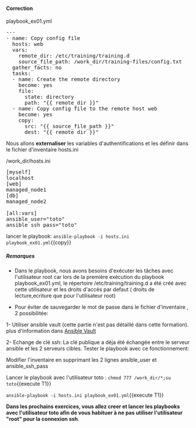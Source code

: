 #### Correction

playbook_ex01.yml
<pre class="file">
---
- name: Copy config file
  hosts: web
  vars:
    remote_dir: /etc/training/training.d
    source_file_path: /work_dir/training-files/config.txt
  gather_facts: no
  tasks:
  - name: Create the remote directory
    become: yes
    file:
      state: directory
      path: "{{ remote_dir }}"
  - name: Copy config file to the remote host web
    become: yes
    copy:
      src: "{{ source_file_path }}"
      dest: "{{ remote_dir }}"
</pre>

Nous allons **externaliser** les variables d'authentifications et les définir dans le fichier d'inventaire  hosts.ini

/work_dir/hosts.ini
<pre class="file">
[myself]
localhost
[web]
managed_node1
[db]
managed_node2

[all:vars]
ansible_user="toto"
ansible_ssh_pass="toto"
</pre>

lancer le playbook:  `ansible-playbook -i hosts.ini playbook_ex01.yml`{{copy}}

##### *Remarques*

- Dans le playbook, nous avons besoins d'exécuter les tâches avec l'utilisateur root car lors de la première exécution du playbook playbook_ex01.yml, le répertoire /etc/training/training.d a été créé avec cette utilisateur et les droits d'accès par defaut ( droits de lecture,ecriture que pour l'utilisateur root)

- Pour éviter de sauvegarder le mot de passe dans le fichier d'inventaire , 2 possibilitée:

1- Utiliser ansible vault (cette partie n'est pas détaillé dans cette formation). plus d'information dans [Ansible Vault](https://docs.ansible.com/ansible/latest/user_guide/vault.html)

2- Echange de clé ssh: La clé publique a déja été échangée entre le serveur ansible et les 2 serveurs cibles. Tester le playbook avec ce fonctionnement:

  Modifier l'inventaire en supprimant les 2 lignes ansible_user et ansible_ssh_pass
  
  Lancer le playbook avec l'utilisateur toto :
  `chmod 777 /work_dir/*;su toto`{{execute T1}}

  `ansible-playbook -i hosts.ini playbook_ex01.yml`{{execute T1}}

**Dans les prochains exercices, vous allez creer et lancer les playbooks avec l'utilisateur toto afin de vous habituer à ne pas utiliser l'utilisateur "root" pour la connexion ssh**.
